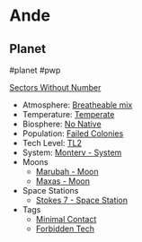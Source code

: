 # Ande
## Planet

#planet #pwp 

[Sectors Without Number](https://sectorswithoutnumber.com/sector/bfDcBzTtgpeyLUfwzjio/planet/qzoSgmxy33sGjCBptFSJ)

- Atmosphere: [Breatheable mix](../../../Gaming/StarsWithoutNumber/Breatheable%20Mix.md)
- Temperature: [Temperate](../../../Gaming/StarsWithoutNumber/Temperate.md)
- Biosphere: [No Native](../../../Gaming/StarsWithoutNumber/No%20Native.md)
- Population: [Failed Colonies](../../../Gaming/StarsWithoutNumber/Failed%20Colonies.md)
- Tech Level: [TL2](../../../Gaming/StarsWithoutNumber/TL2.md)
- System: [Monterv - System](../../../Gaming/StarsWithoutNumber/PiratesWithoutPlunder/Monterv%20-%20System.md)
- Moons
   - [Marubah - Moon](../../../Gaming/StarsWithoutNumber/PiratesWithoutPlunder/Marubah%20-%20Moon.md)
   - [Maxas - Moon](../../../Gaming/StarsWithoutNumber/PiratesWithoutPlunder/Maxas%20-%20Moon.md)
- Space Stations
   - [Stokes 7 - Space Station](../../../Gaming/StarsWithoutNumber/PiratesWithoutPlunder/Stokes%207%20-%20Space%20Station.md)
- Tags
   - [Minimal Contact](../../../Gaming/StarsWithoutNumber/Minimal%20Contact.md)
   - [Forbidden Tech](../../../Gaming/StarsWithoutNumber/Forbidden%20Tech.md)

